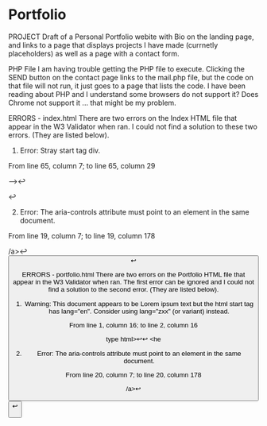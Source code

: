 # Portfolio

PROJECT
Draft of a Personal Portfolio webite with Bio on the landing page, and links to a page that displays projects I have made (currnetly placeholders) as well as a page with a contact form. 

PHP File
I am having trouble getting the PHP file to execute.  Clicking the SEND button on the contact page links to the mail.php file, but the code on that file will not run, it just goes to a page that lists the code.  I have been reading about PHP and I understand some browsers do not support it?  Does Chrome not support it ... that might be my problem.

ERRORS - index.html
There are two errors on the Index HTML file that appear in the W3 Validator when ran.  I could not find a solution to these two errors.  (They are listed below).

1. Error: Stray start tag div.

From line 65, column 7; to line 65, column 29

-->↩      <div class="container">↩     

2. Error: The aria-controls attribute must point to an element in the same document.

From line 19, column 7; to line 19, column 178

/a>↩      <button class="navbar-toggler" type="button" data-toggle="collapse" data-target="#navbarNav" aria-controls="navbarNav" aria-expanded="false" aria-label="Toggle navigation">↩     

ERRORS - portfolio.html
There are two errors on the Portfolio HTML file that appear in the W3 Validator when ran.  The first error can be ignored and I could not find a solution to the second error.  (They are listed below).

1. Warning: This document appears to be Lorem ipsum text but the html start tag has lang="en". Consider using lang="zxx" (or variant) instead.

From line 1, column 16; to line 2, column 16

type html>↩<html lang="en">↩  <he

2. Error: The aria-controls attribute must point to an element in the same document.

From line 20, column 7; to line 20, column 178

/a>↩      <button class="navbar-toggler" type="button" data-toggle="collapse" data-target="#navbarNav" aria-controls="navbarNav" aria-expanded="false" aria-label="Toggle navigation">↩     
